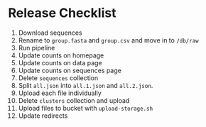 # Release Checklist

1. Download sequences
2. Rename to `group.fasta` and `group.csv` and move in to `/db/raw`
3. Run pipeline
4. Update counts on homepage
5. Update counts on data page
6. Update counts on sequences page
7. Delete `sequences` collection
8. Split `all.json` into `all.1.json` and `all.2.json`.
9. Upload each file individually
10. Delete `clusters` collection and upload
11. Upload files to bucket with `upload-storage.sh`
12. Update redirects
